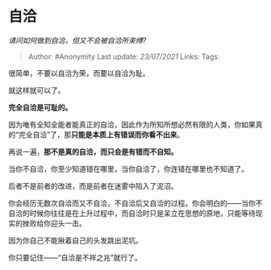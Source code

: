 # 自洽
*请问如何做到自洽，但又不会被自洽所束缚?*

> Author: #Anonymity
> Last update: *23/07/2021*
> Links:
> Tags:

很简单，不要以自洽为荣，而要以自洽为耻。

就这样就可以了。

**完全自洽是可耻的。**

因为唯有全知全能者能真正的自洽，因此作为所知所想必然有限的人类，你如果真的“完全自洽”了，那**只能是本质上有错误而你看不出来**。

再说一遍，**那不是真的自洽，而只会是有错而不自知。**

当你不自洽，你至少知道错在哪里，当你自洽了，你连错在哪里也不知道了。

后者不是前者的改进，而是前者在迷雾中陷入了泥沼。

你会经历无数次自洽而又不自洽，不自洽后又自洽的过程。你会明白的——当你不自洽的时候你往往是在上升过程中，而自洽时只是呆立在思想的原地，只能等待现实的挫败给你迎头一击。

因为你自己不能揪着自己的头发跳出泥坑。

你只要记住——“自洽是不祥之兆”就行了。
